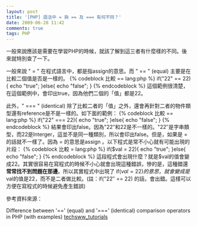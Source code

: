 ```yaml
---
layout: post
title: '[PHP] 語法中 = 與 == 及 === 有何不同？'
date: 2009-06-28 11:42
comments: true
tags: PHP
---
```


一般來說應該是需要在學習PHP的時候，就該了解到這三者有什麼樣的不同。後來就特別查了一下。
<!--more-->
一般來說 " = " 在程式語言中，都是指assign的意思。而 " == " (equal) 主要是在比較二個值是否是一樣的。
{% codeblock 比較 == lang:php %}
if("22" == 22){
    echo "true";
}else{
    echo "false";
}
{% endcodeblock %}
這個範例很清楚，在這個範例中，會印出true，因為他們二個的「值」都是22。


此外，" === " (identical) 除了比較二者的「值」之外，還會再針對二者的物件類型還有reference是不是一樣的。如下面的範例：
{% codeblock 比較 == lang:php %}
if("22" === 22){
    echo "true";
}else{
    echo "false";
}
{% endcodeblock %}
結果會印出false。因為"22″和22是不一樣的。"22″是字串類型，而22是Interger，這並不是同一種類別，所以會印出false。但是，如果是 = 的話就不一樣了。因為 = 的意思是assign 。以下程式是常不小心就有可能出現的片段：
{% codeblock 比較 = lang:php %}
if($val = 22){
    echo "true";
}else{
    echo "false";
}
{% endcodeblock %}
這段程式會出現什麼？就是$val的值會變成22。其實很容易在寫程式的時候不小心就會出現這種錯誤，慘的是，這種錯還**常常找不到問題在那邊**。所以其實程式中出現了 if($val = 22)的意思，就會變成是$val的值是22，而不是二者做比較。(註：if("22″ == 22) 的話，會出錯。這樣可以方便在寫程式的時候避免產生錯誤)

參考資料來源：

Difference between '==' (equal) and '===' (identical) comparison operators in PHP (with examples) [techsww_tutorials](http://www.techsww.com/tutorials/web_development/php/tips_and_tricks/difference_between_equal_and_identical_comparison_operators_php.php)